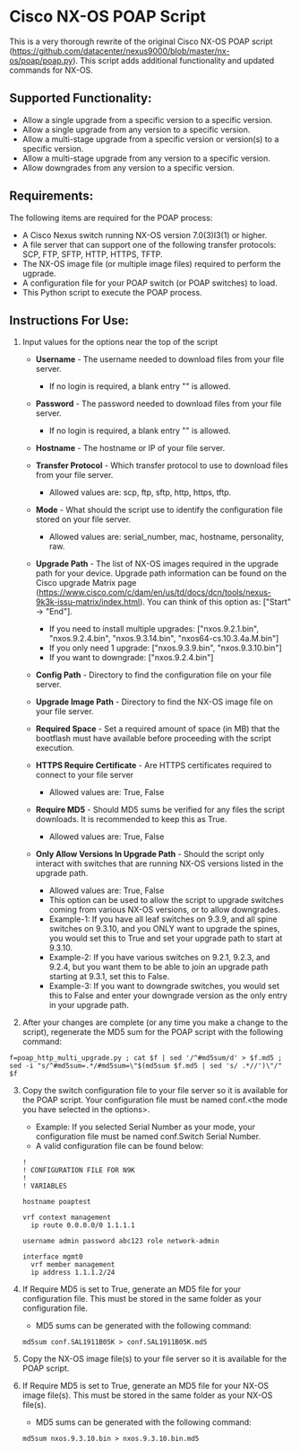 # Cisco NX-OS POAP Script
This is a very thorough rewrite of the original Cisco NX-OS POAP script (https://github.com/datacenter/nexus9000/blob/master/nx-os/poap/poap.py).
This script adds additional functionality and updated commands for NX-OS.

## Supported Functionality:
- Allow a single upgrade from a specific version to a specific version.
- Allow a single upgrade from any version to a specific version.
- Allow a multi-stage upgrade from a specific version or version(s) to a specific version.
- Allow a multi-stage upgrade from any version to a specific version.
- Allow downgrades from any version to a specific version.

## Requirements:
The following items are required for the POAP process:
- A Cisco Nexus switch running NX-OS version 7.0(3)I3(1) or higher.
- A file server that can support one of the following transfer protocols: SCP, FTP, SFTP, HTTP, HTTPS, TFTP.
- The NX-OS image file (or multiple image files) required to perform the ugprade.
- A configuration file for your POAP switch (or POAP switches) to load.
- This Python script to execute the POAP process.

## Instructions For Use:
1. Input values for the options near the top of the script

    * **Username** - The username needed to download files from your file server.
        * If no login is required, a blank entry "" is allowed.

    * **Password** - The password needed to download files from your file server.
        * If no login is required, a blank entry "" is allowed.

    * **Hostname** - The hostname or IP of your file server.

    * **Transfer Protocol** - Which transfer protocol to use to download files from your file server.
        * Allowed values are: scp, ftp, sftp, http, https, tftp.

    * **Mode** - What should the script use to identify the configuration file stored on your file server.
        * Allowed values are: serial_number, mac, hostname, personality, raw.

    * **Upgrade Path** - The list of NX-OS images required in the upgrade path for your device. Upgrade path information can be found on the Cisco upgrade Matrix page (https://www.cisco.com/c/dam/en/us/td/docs/dcn/tools/nexus-9k3k-issu-matrix/index.html). You can think of this option as: ["Start" -> "End"].
        * If you need to install multiple upgrades: ["nxos.9.2.1.bin", "nxos.9.2.4.bin", "nxos.9.3.14.bin", "nxos64-cs.10.3.4a.M.bin"]
        * If you only need 1 upgrade: ["nxos.9.3.9.bin", "nxos.9.3.10.bin"]
        * If you want to downgrade: ["nxos.9.2.4.bin"]

    * **Config Path** - Directory to find the configuration file on your file server.

    * **Upgrade Image Path** - Directory to find the NX-OS image file on your file server.

    * **Required Space** - Set a required amount of space (in MB) that the bootflash must have available before proceeding with the script execution.

    * **HTTPS Require Certificate** - Are HTTPS certificates required to connect to your file server
        * Allowed values are: True, False

    * **Require MD5** - Should MD5 sums be verified for any files the script downloads. It is recommended to keep this as True.
        * Allowed values are: True, False

    * **Only Allow Versions In Upgrade Path** - Should the script only interact with switches that are running NX-OS versions listed in the upgrade path.
        * Allowed values are: True, False
        * This option can be used to allow the script to upgrade switches coming from various NX-OS versions, or to allow downgrades.
        * Example-1: If you have all leaf switches on 9.3.9, and all spine switches on 9.3.10, and you ONLY want to upgrade the spines, you would set this to True and set your upgrade path to start at 9.3.10.
        * Example-2: If you have various switches on 9.2.1, 9.2.3, and 9.2.4, but you want them to be able to join an upgrade path starting at 9.3.1, set this to False.
        * Example-3: If you want to downgrade switches, you would set this to False and enter your downgrade version as the only entry in your upgrade path.

2. After your changes are complete (or any time you make a change to the script), regenerate the MD5 sum for the POAP script with the following command:
```
f=poap_http_multi_upgrade.py ; cat $f | sed '/^#md5sum/d' > $f.md5 ; sed -i "s/^#md5sum=.*/#md5sum=\"$(md5sum $f.md5 | sed 's/ .*//')\"/" $f
```

3. Copy the switch configuration file to your file server so it is available for the POAP script. Your configuration file must be named conf.<the mode you have selected in the options\>.
    * Example: If you selected Serial Number as your mode, your configuration file must be named conf.Switch Serial Number.
    * A valid configuration file can be found below:
    ```
    !
    ! CONFIGURATION FILE FOR N9K
    !
    ! VARIABLES

    hostname poaptest

    vrf context management
      ip route 0.0.0.0/0 1.1.1.1

    username admin password abc123 role network-admin

    interface mgmt0
      vrf member management
      ip address 1.1.1.2/24
    ```

4. If Require MD5 is set to True, generate an MD5 file for your configuration file. This must be stored in the same folder as your configuration file.
    * MD5 sums can be generated with the following command:
    ```
    md5sum conf.SAL1911B05K > conf.SAL1911B05K.md5
    ```
5. Copy the NX-OS image file(s) to your file server so it is available for the POAP script.

6. If Require MD5 is set to True, generate an MD5 file for your NX-OS image file(s). This must be stored in the same folder as your NX-OS file(s).
    * MD5 sums can be generated with the following command:
    ```
    md5sum nxos.9.3.10.bin > nxos.9.3.10.bin.md5
    ```